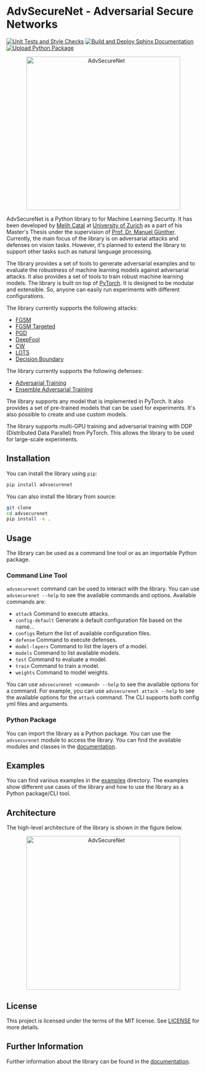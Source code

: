 # AdvSecureNet - Adversarial Secure Networks

[![Unit Tests and Style Checks](https://github.com/melihcatal/advsecurenet/actions/workflows/python-ci.yml/badge.svg)](https://github.com/melihcatal/advsecurenet/actions/workflows/python-ci.yml)
[![Build and Deploy Sphinx Documentation](https://github.com/melihcatal/advsecurenet/actions/workflows/documentation.yml/badge.svg)](https://github.com/melihcatal/advsecurenet/actions/workflows/documentation.yml)
[![Upload Python Package](https://github.com/melihcatal/advsecurenet/actions/workflows/python-publish.yml/badge.svg)](https://github.com/melihcatal/advsecurenet/actions/workflows/python-publish.yml)

<p align="center">
  <img src="https://drive.switch.ch/index.php/s/DAaKZEh9OeuvTEQ/download" alt="AdvSecureNet" width="400" />
</p>

AdvSecureNet is a Python library to for Machine Learning Security. It has been developed by [Melih Catal](https://github.com/melihcatal) at [University of Zurich](https://www.uzh.ch/en.html) as a part of his Master's Thesis under the supervision of [Prof. Dr. Manuel Günther](https://www.ifi.uzh.ch/en/aiml/people/guenther.html). Currently, the main focus of the library is on adversarial attacks and defenses on vision tasks. However, it's planned to extend the library to support other tasks such as natural language processing.

The library provides a set of tools to generate adversarial examples and to evaluate the robustness of machine learning models against adversarial attacks. It also provides a set of tools to train robust machine learning models. The library is built on top of [PyTorch](https://pytorch.org/). It is designed to be modular and extensible. So, anyone can easily run experiments with different configurations.

The library currently supports the following attacks:

- [FGSM](https://arxiv.org/abs/1412.6572)
- [FGSM Targeted](https://arxiv.org/abs/1412.6572)
- [PGD](https://arxiv.org/abs/1706.06083)
- [DeepFool](https://arxiv.org/abs/1511.04599)
- [CW](https://arxiv.org/abs/1608.04644)
- [LOTS](https://arxiv.org/abs/1611.06179)
- [Decision Boundary](https://arxiv.org/abs/1712.04248)

The library currently supports the following defenses:

- [Adversarial Training](https://arxiv.org/abs/1412.6572)
- [Ensemble Adversarial Training](https://arxiv.org/abs/1705.07204)

The library supports any model that is implemented in PyTorch. It also provides a set of pre-trained models that can be used for experiments. It's also possible to create and use custom models.

The library supports multi-GPU training and adversarial training with DDP (Distributed Data Parallel) from PyTorch. This allows the library to be used for large-scale experiments.

## Installation

You can install the library using `pip`:

```bash
pip install advsecurenet
```

You can also install the library from source:

```bash
git clone
cd advsecurenet
pip install -e .
```

## Usage

The library can be used as a command line tool or as an importable Python package.

### Command Line Tool

`advsecurenet` command can be used to interact with the library. You can use `advsecurenet --help` to see the available commands and options. Available commands are:

- `attack` Command to execute attacks.
- `config-default` Generate a default configuration file based on the name...
- `configs` Return the list of available configuration files.
- `defense` Command to execute defenses.
- `model-layers` Command to list the layers of a model.
- `models` Command to list available models.
- `test` Command to evaluate a model.
- `train` Command to train a model.
- `weights` Command to model weights.

You can use `advsecurenet <command> --help` to see the available options for a command. For example, you can use `advsecurenet attack --help` to see the available options for the `attack` command. The CLI supports both config yml files and arguments.

### Python Package

You can import the library as a Python package. You can use the `advsecurenet` module to access the library. You can find the available modules and classes in the [documentation](http://melihcatal.github.io/advsecurenet/).

## Examples

You can find various examples in the [examples](./examples/) directory. The examples show different use cases of the library and how to use the library as a Python package/CLI tool.

## Architecture

The high-level architecture of the library is shown in the figure below.

<p align="center">
  <img src="https://drive.switch.ch/index.php/s/7dkGCqtlf4uWoai/download" alt="AdvSecureNet" width="400" />
</p>

## License

This project is licensed under the terms of the MIT license. See [LICENSE](./LICENSE) for more details.

## Further Information

Further information about the library can be found in the [documentation](http://melihcatal.github.io/advsecurenet/).
